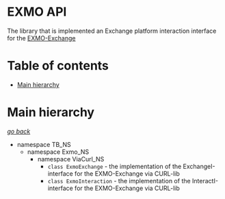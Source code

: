 # EXMO API
The library that is implemented an Exchange platform interaction interface for the [EXMO-Exchange](https://exmo.me/ru)

# Table of contents
* [Main hierarchy](#Main-hierarchy)

# Main hierarchy
[_go back_](#Table-of-contents)  
* namespace TB_NS
    * namespace Exmo_NS
        * namespace ViaCurl_NS
            * `class ExmoExchange` - the implementation of the ExchangeI-interface for the EXMO-Exchange via CURL-lib
            * `class ExmoInteraction` - the implementation of the InteractI-interface for the EXMO-Exchange via CURL-lib

